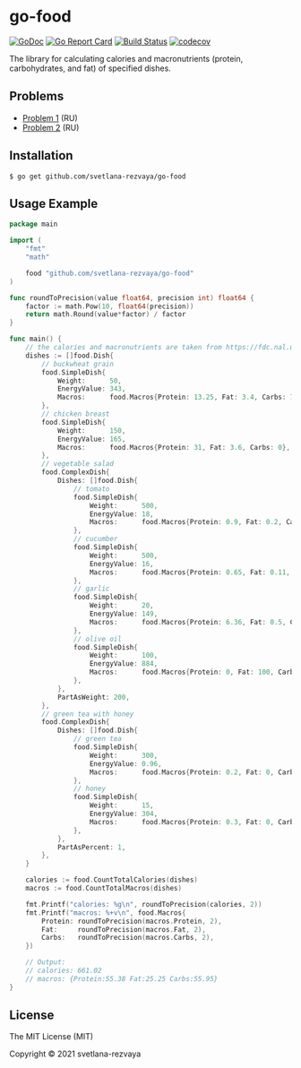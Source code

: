 # go-food

[![GoDoc](https://godoc.org/github.com/svetlana-rezvaya/go-food?status.svg)](https://godoc.org/github.com/svetlana-rezvaya/go-food)
[![Go Report Card](https://goreportcard.com/badge/github.com/svetlana-rezvaya/go-food)](https://goreportcard.com/report/github.com/svetlana-rezvaya/go-food)
[![Build Status](https://app.travis-ci.com/svetlana-rezvaya/go-food.svg?branch=master)](https://app.travis-ci.com/svetlana-rezvaya/go-food)
[![codecov](https://codecov.io/gh/svetlana-rezvaya/go-food/branch/master/graph/badge.svg)](https://codecov.io/gh/svetlana-rezvaya/go-food)

The library for calculating calories and macronutrients (protein, carbohydrates, and fat) of specified dishes.

## Problems

- [Problem 1](docs/problem_1.md) (RU)
- [Problem 2](docs/problem_2.md) (RU)

## Installation

```
$ go get github.com/svetlana-rezvaya/go-food
```

## Usage Example

```go
package main

import (
	"fmt"
	"math"

	food "github.com/svetlana-rezvaya/go-food"
)

func roundToPrecision(value float64, precision int) float64 {
	factor := math.Pow(10, float64(precision))
	return math.Round(value*factor) / factor
}

func main() {
	// the calories and macronutrients are taken from https://fdc.nal.usda.gov/
	dishes := []food.Dish{
		// buckwheat grain
		food.SimpleDish{
			Weight:      50,
			EnergyValue: 343,
			Macros:      food.Macros{Protein: 13.25, Fat: 3.4, Carbs: 71.5},
		},
		// chicken breast
		food.SimpleDish{
			Weight:      150,
			EnergyValue: 165,
			Macros:      food.Macros{Protein: 31, Fat: 3.6, Carbs: 0},
		},
		// vegetable salad
		food.ComplexDish{
			Dishes: []food.Dish{
				// tomato
				food.SimpleDish{
					Weight:      500,
					EnergyValue: 18,
					Macros:      food.Macros{Protein: 0.9, Fat: 0.2, Carbs: 3.9},
				},
				// cucumber
				food.SimpleDish{
					Weight:      500,
					EnergyValue: 16,
					Macros:      food.Macros{Protein: 0.65, Fat: 0.11, Carbs: 3.63},
				},
				// garlic
				food.SimpleDish{
					Weight:      20,
					EnergyValue: 149,
					Macros:      food.Macros{Protein: 6.36, Fat: 0.5, Carbs: 33.06},
				},
				// olive oil
				food.SimpleDish{
					Weight:      100,
					EnergyValue: 884,
					Macros:      food.Macros{Protein: 0, Fat: 100, Carbs: 0},
				},
			},
			PartAsWeight: 200,
		},
		// green tea with honey
		food.ComplexDish{
			Dishes: []food.Dish{
				// green tea
				food.SimpleDish{
					Weight:      300,
					EnergyValue: 0.96,
					Macros:      food.Macros{Protein: 0.2, Fat: 0, Carbs: 0},
				},
				// honey
				food.SimpleDish{
					Weight:      15,
					EnergyValue: 304,
					Macros:      food.Macros{Protein: 0.3, Fat: 0, Carbs: 82},
				},
			},
			PartAsPercent: 1,
		},
	}

	calories := food.CountTotalCalories(dishes)
	macros := food.CountTotalMacros(dishes)

	fmt.Printf("calories: %g\n", roundToPrecision(calories, 2))
	fmt.Printf("macros: %+v\n", food.Macros{
		Protein: roundToPrecision(macros.Protein, 2),
		Fat:     roundToPrecision(macros.Fat, 2),
		Carbs:   roundToPrecision(macros.Carbs, 2),
	})

	// Output:
	// calories: 661.02
	// macros: {Protein:55.38 Fat:25.25 Carbs:55.95}
}
```

## License

The MIT License (MIT)

Copyright &copy; 2021 svetlana-rezvaya
